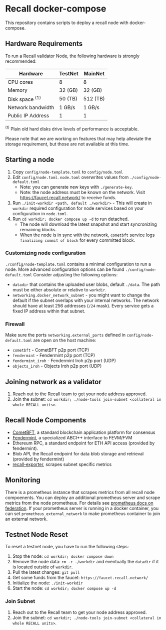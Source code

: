 # Recall docker-compose

This repository contains scripts to deploy a recall node with docker-compose.

## Hardware Requirements

To run a Recall validator Node, the following hardware is strongly recommended:

| Hardware          | TestNet  | MainNet   |
|-------------------|----------|-----------|
| CPU cores         | 8        | 8         |
| Memory            | 32 (GB)  | 32 (GB)   |
| Disk space <sup>(1)</sup>    | 50 (TB)  | 512 (TB)  |
| Network bandwidth | 1 GB/s   | 1 GB/s    |
| Public IP Address | 1        | 1         |

<sup>(1)</sup> Plain old hard disks drive levels of performance is acceptable.

Please note that we are working on features that may help alleviate the storage requirement, but those are not available at this time.

## Starting a node
1. Copy `config/node-template.toml` to `config/node.toml`
2. Edit `config/node.toml`. `node.toml` overwrites values from `./config/node-default.toml`
   * Note: you can generate new keys with `./generate-key`.
   * Note: the node address must be known on the network. Visit https://faucet.recall.network/ to receive funds.
3. Run `./init-workdir <path, default ./workdir>` - This will create in `workdir` required configuration for node services based on your configuration in `node.toml`.
4. Run `cd workdir; docker compose up -d` to run detached.
   * The node will download the latest snapshot and start syncronizing remaining blocks.
   * When the node is in sync with the network, `cometbft` service logs `finalizing commit of block` for every committed block.

### Customizing node configuration
`./config/node-template.toml` contains a minimal configuration to run a node.
More advanced configuration options can be found `./config/node-default.toml`
Consider adjusting the following options:
* `datadir` that contains the uploaded user blobs, default `./data`. The path must be either absolute or relative to `workdir`.
* `networking.docker_network_subnet` - you might want to change the default if the subnet overlaps with your internal networks. The network should have at least 256 addresses (`/24` mask). Every service gets a fixed IP address within that subnet.

### Firewall
Make sure the ports `networking.external_ports` defined in `config/node-default.toml` are open on the host machine:
* `cometbft` - CometBFT p2p port (TCP)
* `fendermint` - Fendermint p2p port (TCP)
* `fendermint_iroh` - Fendermint Iroh p2p port (UDP)
* `objects_iroh` - Objects Iroh p2p port (UDP)

## Joining network as a validator
1. Reach out to the Recall team to get your node address approved.
2. Join the subnet: `cd workdir; ./node-tools join-subnet <collateral in whole RECALL units>`.

## Recall Node Components
* [CometBFT](https://cometbft.com/), a standard blockchain application platform for consensus
* [Fendermint](https://github.com/recallnet/ipc/blob/main/docs/fendermint), a specialized ABCI++ interface to FEVM/FVM
* Ethereum RPC, a standard endpoint for ETH API access (provided by fendermint).
* Blob API, the Recall endpoint for data blob storage and retrieval (provided by fendermint)
* [recall-exporter](https://github.com/recallnet/recall-exporter), scrapes subnet specific metrics

## Monitoring
There is a prometheus instance that scrapes metrics from all recall node compoenents.
You can deploy an additional prometheus server and scrape metrics from the node prometheus.
For details see [prometheus docs on federation](https://prometheus.io/docs/prometheus/latest/federation/).
If your prometheus server is running in a docker container, you can set `prometheus_external_network` to make prometheus container to join an external network.

## Testnet Node Reset
To reset a testnet node, you have to run the following steps:
1. Stop the node: `cd workdir; docker compose down`
2. Remove the node data: `rm -r ./workdir` and eventually the `datadir` if it is located outside of `workdir`.
3. Pull the latest changes: `git pull`
4. Get some funds from the faucet: `https://faucet.recall.network/`
5. Initialize the node: `./init-workdir`
6. Start the node: `cd workdir; docker compose up -d`

### Join Subnet
1. Reach out to the Recall team to get your node address approved.
2. Join the subnet: `cd workdir; ./node-tools join-subnet <collateral in whole RECALL units>`.
